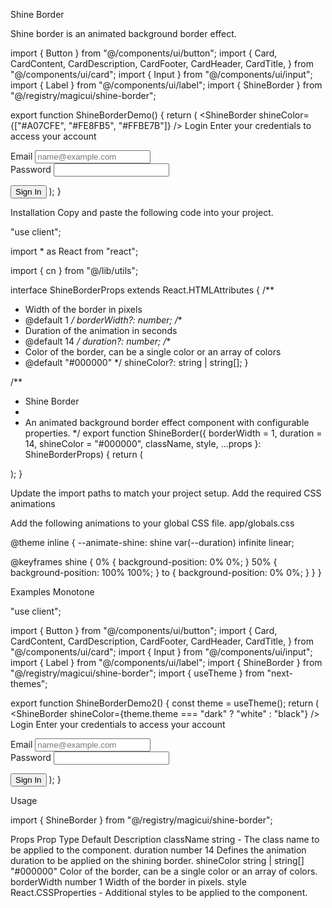 Shine Border

Shine border is an animated background border effect.

import { Button } from "@/components/ui/button";
import {
  Card,
  CardContent,
  CardDescription,
  CardFooter,
  CardHeader,
  CardTitle,
} from "@/components/ui/card";
import { Input } from "@/components/ui/input";
import { Label } from "@/components/ui/label";
import { ShineBorder } from "@/registry/magicui/shine-border";
 
export function ShineBorderDemo() {
  return (
    <Card className="relative overflow-hidden max-w-[350px] w-full">
      <ShineBorder shineColor={["#A07CFE", "#FE8FB5", "#FFBE7B"]} />
      <CardHeader>
        <CardTitle>Login</CardTitle>
        <CardDescription>
          Enter your credentials to access your account
        </CardDescription>
      </CardHeader>
      <CardContent>
        <form>
          <div className="grid gap-4">
            <div className="grid gap-2">
              <Label htmlFor="email">Email</Label>
              <Input id="email" type="email" placeholder="name@example.com" />
            </div>
            <div className="grid gap-2">
              <Label htmlFor="password">Password</Label>
              <Input id="password" type="password" />
            </div>
          </div>
        </form>
      </CardContent>
      <CardFooter>
        <Button className="w-full">Sign In</Button>
      </CardFooter>
    </Card>
  );
}

Installation
Copy and paste the following code into your project.

"use client";
 
import * as React from "react";
 
import { cn } from "@/lib/utils";
 
interface ShineBorderProps extends React.HTMLAttributes<HTMLDivElement> {
  /**
   * Width of the border in pixels
   * @default 1
   */
  borderWidth?: number;
  /**
   * Duration of the animation in seconds
   * @default 14
   */
  duration?: number;
  /**
   * Color of the border, can be a single color or an array of colors
   * @default "#000000"
   */
  shineColor?: string | string[];
}
 
/**
 * Shine Border
 *
 * An animated background border effect component with configurable properties.
 */
export function ShineBorder({
  borderWidth = 1,
  duration = 14,
  shineColor = "#000000",
  className,
  style,
  ...props
}: ShineBorderProps) {
  return (
    <div
      style={
        {
          "--border-width": `${borderWidth}px`,
          "--duration": `${duration}s`,
          backgroundImage: `radial-gradient(transparent,transparent, ${
            Array.isArray(shineColor) ? shineColor.join(",") : shineColor
          },transparent,transparent)`,
          backgroundSize: "300% 300%",
          mask: `linear-gradient(#fff 0 0) content-box, linear-gradient(#fff 0 0)`,
          WebkitMask: `linear-gradient(#fff 0 0) content-box, linear-gradient(#fff 0 0)`,
          WebkitMaskComposite: "xor",
          maskComposite: "exclude",
          padding: "var(--border-width)",
          ...style,
        } as React.CSSProperties
      }
      className={cn(
        "pointer-events-none absolute inset-0 size-full rounded-[inherit] will-change-[background-position] motion-safe:animate-shine",
        className,
      )}
      {...props}
    />
  );
}

Update the import paths to match your project setup.
Add the required CSS animations

Add the following animations to your global CSS file.
app/globals.css

@theme inline {
  --animate-shine: shine var(--duration) infinite linear;
 
  @keyframes shine {
    0% {
      background-position: 0% 0%;
    }
    50% {
      background-position: 100% 100%;
    }
    to {
      background-position: 0% 0%;
    }
  }
}

Examples
Monotone

"use client";
 
import { Button } from "@/components/ui/button";
import {
  Card,
  CardContent,
  CardDescription,
  CardFooter,
  CardHeader,
  CardTitle,
} from "@/components/ui/card";
import { Input } from "@/components/ui/input";
import { Label } from "@/components/ui/label";
import { ShineBorder } from "@/registry/magicui/shine-border";
import { useTheme } from "next-themes";
 
export function ShineBorderDemo2() {
  const theme = useTheme();
  return (
    <Card className="relative overflow-hidden">
      <ShineBorder shineColor={theme.theme === "dark" ? "white" : "black"} />
      <CardHeader>
        <CardTitle>Login</CardTitle>
        <CardDescription>
          Enter your credentials to access your account
        </CardDescription>
      </CardHeader>
      <CardContent>
        <form>
          <div className="grid gap-4">
            <div className="grid gap-2">
              <Label htmlFor="email">Email</Label>
              <Input id="email" type="email" placeholder="name@example.com" />
            </div>
            <div className="grid gap-2">
              <Label htmlFor="password">Password</Label>
              <Input id="password" type="password" />
            </div>
          </div>
        </form>
      </CardContent>
      <CardFooter>
        <Button className="w-full">Sign In</Button>
      </CardFooter>
    </Card>
  );
}

Usage

import { ShineBorder } from "@/registry/magicui/shine-border";

<div className="relative h-[500px] w-full overflow-hidden">
  <ShineBorder />
</div>

Props
Prop	Type	Default	Description
className	string	-	The class name to be applied to the component.
duration	number	14	Defines the animation duration to be applied on the shining border.
shineColor	string | string[]	"#000000"	Color of the border, can be a single color or an array of colors.
borderWidth	number	1	Width of the border in pixels.
style	React.CSSProperties	-	Additional styles to be applied to the component.